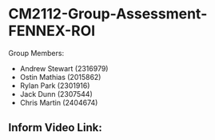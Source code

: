 # CM2112-Group-Assessment-FENNEX-ROI

Group Members:
- Andrew Stewart  (2316979)
- Ostin Mathias   (2015862)
- Rylan Park      (2301916)
- Jack Dunn       (2307544)
- Chris Martin    (2404674)

Inform Video Link:
- 
